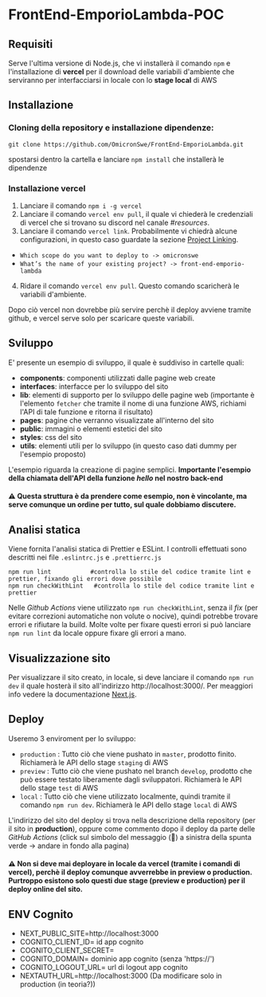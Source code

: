 # FrontEnd-EmporioLambda-POC

## Requisiti
Serve l'ultima versione di Node.js, che vi installerà il comando `npm` e l'installazione di **vercel** per il download delle variabili d'ambiente che serviranno per interfacciarsi in locale con lo **stage local** di AWS

## Installazione
 ### Cloning della repository e installazione dipendenze:

```
git clone https://github.com/OmicronSwe/FrontEnd-EmporioLambda.git
```
spostarsi dentro la cartella e lanciare `npm install` che installerà le dipendenze

### Installazione vercel

1. Lanciare il comando `npm i -g vercel`
2. Lanciare il comando `vercel env pull`, il quale vi chiederà le credenziali di vercel che si trovano su discord nel canale *#resources*. 
3. Lanciare il comando `vercel link`. Probabilmente vi chiedrà alcune configurazioni, in questo caso guardate la sezione [Project Linking](https://vercel.com/docs/cli).  

- `Which scope do you want to deploy to -> omicronswe`
- `What’s the name of your existing project? -> front-end-emporio-lambda`

4. Ridare il comando `vercel env pull`. Questo comando scaricherà le variabili d'ambiente.

Dopo ciò vercel non dovrebbe più servire perchè il deploy avviene tramite github, e vercel serve solo per scaricare queste variabili.

## Sviluppo
E' presente un esempio di sviluppo, il quale è suddiviso in cartelle quali:
- **components**: componenti utilizzati dalle pagine web create
- **interfaces**: interfacce per lo sviluppo del sito
- **lib**: elementi di supporto per lo sviluppo delle pagine web (importante è l'elemento `fetcher` che tramite il nome di una funzione AWS, richiami l'API di tale funzione e ritorna il risultato)
- **pages**: pagine che verranno visualizzate all'interno del sito
- **public**: immagini o elementi estetici del sito
- **styles**: css del sito
- **utils**: elementi utili per lo sviluppo (in questo caso dati dummy per l'esempio proposto)

L'esempio riguarda la creazione di pagine semplici. **Importante l'esempio della chiamata dell'API della funzione *hello* nel nostro back-end**

#### ⚠️ Questa struttura è da prendere come esempio, non è vincolante, ma serve comunque un ordine per tutto, sul quale dobbiamo discutere.

## Analisi statica
Viene fornita l'analisi statica di Prettier e ESLint. I controlli effettuati sono descritti nei file `.eslintrc.js` e `.prettierrc.js`
```
npm run lint           #controlla lo stile del codice tramite lint e prettier, fixando gli errori dove possibile
npm run checkWithLint   #controlla lo stile del codice tramite lint e prettier
```

Nelle *Github Actions* viene utilizzato `npm run checkWithLint`, senza il *fix* (per evitare correzioni automatiche non volute o nocive), quindi potrebbe trovare errori e rifiutare la build. Molte volte per fixare questi errori si può lanciare `npm run lint` da locale oppure fixare gli errori a mano.

## Visualizzazione sito
Per visualizzare il sito creato, in locale, si deve lanciare il comando `npm run dev` il quale hosterà il sito all'indirizzo http://localhost:3000/. Per meaggiori info vedere la documentazione [Next.js](https://nextjs.org/docs).

## Deploy
Useremo 3 enviroment per lo sviluppo:

- `production` : Tutto ciò che viene pushato in `master`, prodotto finito. Richiamerà le API dello stage `staging` di AWS 
- `preview` : Tutto ciò che viene pushato nel branch `develop`, prodotto che può essere testato liberamente dagli sviluppatori. Richiamerà le API dello stage `test` di AWS
- `local` : Tutto ciò che viene utilizzato localmente, quindi tramite il comando `npm run dev`. Richiamerà le API dello stage `local` di AWS

L'indirizzo del sito del deploy si trova nella descrizione della repository (per il sito in **production**), oppure come commento dopo il deploy da parte delle *GitHub Actions* (click sul simbolo del messaggio (💬) a sinistra della spunta verde -> andare in fondo alla pagina) 

#### ⚠️ Non si deve mai deployare in locale da vercel (tramite i comandi di vercel), perchè il deploy comunque avverrebbe in **preview** o **production**. Purtroppo esistono solo questi due stage (preview e production) per il deploy online del sito.

## ENV Cognito
- NEXT_PUBLIC_SITE=http://localhost:3000 
- COGNITO_CLIENT_ID= id app cognito
- COGNITO_CLIENT_SECRET=
- COGNITO_DOMAIN= dominio app cognito (senza 'https://')
- COGNITO_LOGOUT_URL= url di logout app cognito
- NEXTAUTH_URL=http://localhost:3000 (Da modificare solo in production (in teoria?))
